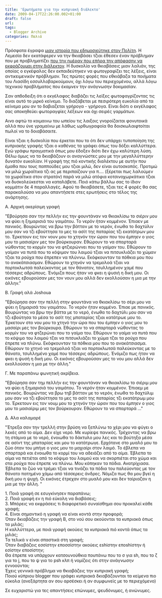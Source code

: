```yaml
---
title: 'Ερωτήματα για την κυπριακή διάλεκτο'
date: 2009-04-17T22:26:00.002+01:00
draft: false
url: 
tags:
  - Blogger Archive
categories: Παλιά
---
```


Πρόσφατα έγραψα [μιαν ιστορία που εδημοσιεύτηκε στον Πολίτη](http://www.fileden.com/files/2007/2/10/759002/repertoirepdf/eksomologisi.pdf). Η Λεμεσία δεν εκατάφερεν να την θκιαβάσει τζιαι έθεσεν έναν πρόβλημαν που με προβληματίζει [που την ημέραν που επήρα την απόφασην να εκφράζουμαι στην διάλεκτον](http://acerasanthropophorum.blogspot.com/2007/03/blog-post.html). Η δυσκολία να θκιαβάσεις μιαν λαλιάν, της οποίας ο εγκέφαλος δεν εκπαιδεύτηκεν να φωτογραφίζει τες λέξεις, είναι αντικειμενικόν πρόβλημαν. Τες πρώτες φορές που εθκιάβαζα τα ποιήματα του Λιασίδη εσσυλλοβαρκούμουν, όχι λόγω του περιεχομένου, αλλά λόγω τεχνικού προβλήματος που έκαμνεν την ανάγνωσην δοκιμασίαν.  
  
Σαν απδοδειξη ότι ο εκγέλαφος διαβάζει τις λείξες φωτοφαγρίζοντας τις είναι αυτό το μιρκό κείνεμο. Το διαζάβεται με πεσιρότερη ευκολία από τα κείνεμα μου αν το δαβιαζεται γρήρογα - γρήρογα. Είναι διότι ο εκγέλαφος σας αποκηθεύει φωτοραγφίες λέξεων και όχι σειρές γαρμάτων.  
  
Αινο αφτώ το κοιμαινω του ωπείου τις λαιξοις γνοροίζαιται φονυτοικά αλλά που ύνε γραμαίνω με λάθως ωρθωγραφοία θα δοισκωλαιφτοίται πωλοί να το δοιαβάσαιτε.  
  
Είναι τζιαι η δυσκολία που έρκεται που το ότι δεν υπάρχει τυποποίηση της κυπριακής γραφής τζιαι ο καθένας τα γράφει όπως του δόξει καλλύττερα. Εγώ γράφω πραγματικά όπως μου έδοξεν διότι δεν έχω καλύτερη λύση. Θέλω όμως να τα δκιαβάζουν οι αναγνώστες μου με την μεγαλλύττερην δυνατόν ευκολίαν. Η γραφή της πιό κοντικής διαλέκτου με αυτήν που έμαθα που τους παππούδες μου τζιαι μιλώ, δεν είναι αυτοσκοπός. Προτιμώ να μιλώ χωραϊτικα τζι ας με περιπαίζουν για π…. (ξέρεται πως λαλούμεν τα χωραΐτικα στον στρατόν) παρά να μιλώ ατόφια κοτσινοχωρκάτικα τζιαι να δυσκολεύκεσται να καταλάβετε. Ποιό κάτω βάλλω σας το ίδιον κομμάτιν δε 4 παραλλαγές. Αφού το θκιαβάσετε, τζιαι τες 4 φορές θα σας παρακαλούσα να μου απαντήσετε στες ερωτήσεις στο τέλος της ανάρτησης.  
  
Α. Αρχική ακερίσιμη γραφή  
  
"Εβούρησα σαν την πελλήν εις την φουντάναν να θκιακλίσω το σιέριν μου να φύει η ξημαρισιά του γαιμάτου. Το νερόν ήταν κομμένον. Έπιαεν με πανικός. Βουρώντας να βρω την βάτταν με το νερόν, ένωθα το δαχτύλιν μου σαν να τζι εβούττησα το μες το ασίτ της παταρίας τζι εκατάτρων μου το. Έρκετουν εις τον νουν μου το χτηνόν την ώραν που του έμπηεν ο γιος μου το μασιαίριν μες τον βούρκουραν. Εθώρουν το να σπαρταρά νώθοντας το κορμίν του να φτζιερώννει που το γαίμαν του. Εθώρουν το γαίμαν να πυτά που το κόψιμον του λαιμού τζιαι να πιτσυκλιάζει το χώμαν τζιαι τα ρούχα που έπρεπεν να πλύννω. Εκόφκουνταν τα πόθκια μου που το ανακάτσιασμαν. Εθώρουν το χτηνόν να τρεμολοά τζιαι να πορτοκλωτσά παλεύκοντας με τον θάνατον, τσυλλημένον χαμέ που τέσσερις αδρώπους. Ένόμιζα πους ήταν να φκει η ψυσιή η δική μου. Οι εικόνες εβουρούσαν μες τον νουν μου αλλά δεν εκολλούσαν η μια με την άλλην."  
  
Β. Γραφή αλά Joshoua  
  
"Εβούρησα σαν την πελλή στην φουντάνα να θκιακλίσω το σέρι μου να φύει η ξημαρισά του γαιμάτου. Το νερόν ήταν κομμένο. Έπιαε με πανικός. Βουρώντας να βρω την βάττα με το νερό, ένωθα το δαχτύλι μου σαν να τζι εβούτησα το μέσα το ασίτ της μπαταρίας τζιαι κατάτρωε μου το. Έρκετουν στο νου μου το χτηνό την ώρα που του έμπηεν ο γιος μου το μασαίρι μες τον βούρκουρα. Εθώρουν το να σπαρταρά νώθοντας το κορμίν του να φτζερώνει που το γαίμα του. Εθώρουν το γαίμα να πυτά που το κόψιμο του λαιμού τζαι να πιτσυκλιάζει το χώμα τζαι τα ρούχα που έπρεπε να πλύνω. Εκόφκουνταν τα πόθκια μου που το ανακάτσιασμα. Εθώρουν το χτηνό να τρεμολοά τζιαι να πορτοκλωτσά παλεύκοντας με το θάνατο, τσυλλημένο χαμέ που τέσσερις αδρώπους. Ένόμιζα πως ήταν να φκει η ψυσή η δική μου. Οι εικόνες εβουρούσαν μες το νου μου αλλά δεν εκολλούσαν η μια με την άλλη."  
  
Γ. Με παραπάνω φωνητική ακρίβεια.  
  
"Εβούρησα σαν τημ πελλήν εις την φουντάναν να θκιακλίσω το σιέριμ μου να φύει η ξημαρισιά του γαιμάτου. Το νερόν ήταν κομμένον. Έπιαεμ με πανικός. Βουρώντας να βρω τηβ βάτταν με το νερόν, ένωθα το δαχτύλιμ μου σαν να τζι εβούττησα το μες το ασίτ της παταρίας τζι εκατάτρωμ μου το. Έρκετουν εις τον νουμ μου το χτηνόν την ώραν που του έμπηεν ο γιος μου το μασιαίριμ μες τον βούρκουραν. Εθώρουν το να σπαρταρά …"  
  
Δ. Αλα καλαμαρέ  
  
"Έτρεξα σαν την τρελλή στην βρύση να ξεπλύνω το χέρι μου να φύγει ο λεκές από το αίμα. Δεν είχε νερό. Με κυρίεψε πανικός. Τρέχοντας να βρω τη στάμνα με το νερό, ένοιωθα το δάκτυλο μου λες και το βούτηξα μέσα σε ασίντ της μπαταρίας και μου το κατάτρωγε. Ερχότανε στο μυαλό μου το ζώο όταν του μπήγε ο γιος μου το μαχιαίρι στον λαιμό. Το έβλεπα να σπαρταρά και ένοιωθα το κορμί του να αδειάζει από το αίμα. Έβλεπα το αίμα να πετιέται από το κόψιμο του λαιμού και να σκορπιέται στο χώμα και στα ρούχα που έπρεπε να πλύνω. Μου κόπηκαν τα πόδια. Ανατρίχιασα. Έβλεπα το ζώο να τρέμει τζιαι να τινάζει τα πόδια του παλεύοντας με τον θάνατο πατημένο χάμω από τέσσερεις άνδρες. Νόμιζα πως θα μου βγεί η δική μου η ψυχή. Οι εικόνες έτρεχαν στο μυαλό μου και δεν ταίριαζαν η μια με την άλλη. "  
  
1\. Ποιά γραφή σε εσυγκίνησεν παραπάνω;  
2\. Ποιά γραφή εν η πιό εύκολη να διαβάσεις;  
3\. Μπόρεις να εκφράσεις τι διαφορετικό συναίσθημα σου προκαλεί κάθε γραφή;  
4\. Είναι σημαντικό η γραφή να είναι κοντά στην προφορά;  
Όταν δκιαβάζεις την γραφή Β, στο νού σου ακούονται τα κυπριακά όπως τα μιλάς;  
Η καλλύττερα, με ποιά γραφή ακούεις τα κυπριακά πιό κοντά όπως τα μιλάς;  
Τα τελικά ν είναι σπαστικά στη γραφή;  
Όταν διαβάζεις εσσίστην εποσσίστην ακούεις εshίστην εποshίστην ή εσίστην εποσίστην;  
Θα έπρεπε να υπάρχουν κατσουνούθκια πουπάνω που το σ για sh, που το ζ για το j, που το ψ για το psh κλπ ή νομίζεις ότι στην ανάγνωσην εννοούνται;  
Έχεις γεννικά πρόβλημα να θκιαβάζεις την κυπριακή γραφή;  
Ποιού κύπριου blogger που γράφει κυπριακά δκιαβάζουνται τα κείμενα πιο εύκολα (ανεξάρτητα αν σου αρσέσκει ή αν συμφωνείς με το περιεχόμενο)  
  
Σε ευχαριστώ για τες απαντήσεις επώνυμες, ψευδόνυμες, ή ανώνυμες.
